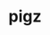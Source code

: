 ---
title: "pigz"
layout: cache
categories: [package, v0.18.1]
meta: {"versions": ["2.7"], "compilers": ["gcc@=7.3.1", "gcc@=7.5.0", "gcc@=8.4.0"], "oss": ["amzn2", "ubuntu18.04"], "platforms": ["linux"], "targets": ["aarch64", "graviton2", "x86_64", "x86_64_v3", "x86_64_v4"], "stacks": ["aws-ahug", "aws-ahug-aarch64", "aws-isc", "aws-isc-aarch64", "build_systems", "data-vis-sdk", "e4s", "radiuss", "root", "tutorial"], "num_specs": 6, "num_specs_by_stack": {"radiuss": 1, "e4s": 1, "root": 6, "tutorial": 2, "build_systems": 1, "data-vis-sdk": 1, "aws-ahug": 2, "aws-isc": 2, "aws-ahug-aarch64": 2, "aws-isc-aarch64": 2}}
spec_details: [{"hash": "i74tgiq3mfpjl2zih7gdmaaxrspwpuph", "compiler": "gcc@=7.5.0", "versions": ["2.7"], "os": "ubuntu18.04", "platform": "linux", "target": "x86_64", "variants": [], "stacks": ["radiuss", "e4s", "root", "tutorial", "build_systems", "data-vis-sdk"], "size": "-", "tarball": "https://binaries.spack.io/releases/v0.18.1/build_cache/linux-ubuntu18.04-x86_64/gcc-7.5.0/pigz-2.7/linux-ubuntu18.04-x86_64-gcc-7.5.0-pigz-2.7-i74tgiq3mfpjl2zih7gdmaaxrspwpuph.spack"}, {"hash": "jwugab4nzztzl5eqsmdyyadvfbxegwhz", "compiler": "gcc@=7.3.1", "versions": ["2.7"], "os": "amzn2", "platform": "linux", "target": "x86_64_v4", "variants": [], "stacks": ["aws-ahug", "aws-isc", "root"], "size": "-", "tarball": "https://binaries.spack.io/releases/v0.18.1/build_cache/linux-amzn2-x86_64_v4/gcc-7.3.1/pigz-2.7/linux-amzn2-x86_64_v4-gcc-7.3.1-pigz-2.7-jwugab4nzztzl5eqsmdyyadvfbxegwhz.spack"}, {"hash": "4cux3mvv5c42bpfzbkwboqiatqv5ynuu", "compiler": "gcc@=7.3.1", "versions": ["2.7"], "os": "amzn2", "platform": "linux", "target": "graviton2", "variants": [], "stacks": ["aws-ahug-aarch64", "aws-isc-aarch64", "root"], "size": "-", "tarball": "https://binaries.spack.io/releases/v0.18.1/build_cache/linux-amzn2-graviton2/gcc-7.3.1/pigz-2.7/linux-amzn2-graviton2-gcc-7.3.1-pigz-2.7-4cux3mvv5c42bpfzbkwboqiatqv5ynuu.spack"}, {"hash": "dzrho6csjmvd5v2em33gtpai4vleutxs", "compiler": "gcc@=7.3.1", "versions": ["2.7"], "os": "amzn2", "platform": "linux", "target": "aarch64", "variants": [], "stacks": ["aws-ahug-aarch64", "aws-isc-aarch64", "root"], "size": "-", "tarball": "https://binaries.spack.io/releases/v0.18.1/build_cache/linux-amzn2-aarch64/gcc-7.3.1/pigz-2.7/linux-amzn2-aarch64-gcc-7.3.1-pigz-2.7-dzrho6csjmvd5v2em33gtpai4vleutxs.spack"}, {"hash": "m24zy33gozxokhamyla7c6cz5h3ido5n", "compiler": "gcc@=7.3.1", "versions": ["2.7"], "os": "amzn2", "platform": "linux", "target": "x86_64_v3", "variants": [], "stacks": ["aws-ahug", "aws-isc", "root"], "size": "-", "tarball": "https://binaries.spack.io/releases/v0.18.1/build_cache/linux-amzn2-x86_64_v3/gcc-7.3.1/pigz-2.7/linux-amzn2-x86_64_v3-gcc-7.3.1-pigz-2.7-m24zy33gozxokhamyla7c6cz5h3ido5n.spack"}, {"hash": "4ocehhgcnxjdwwvx223wussvgvfazswn", "compiler": "gcc@=8.4.0", "versions": ["2.7"], "os": "ubuntu18.04", "platform": "linux", "target": "x86_64", "variants": [], "stacks": ["tutorial", "root"], "size": "-", "tarball": "https://binaries.spack.io/releases/v0.18.1/build_cache/linux-ubuntu18.04-x86_64/gcc-8.4.0/pigz-2.7/linux-ubuntu18.04-x86_64-gcc-8.4.0-pigz-2.7-4ocehhgcnxjdwwvx223wussvgvfazswn.spack"}]
---